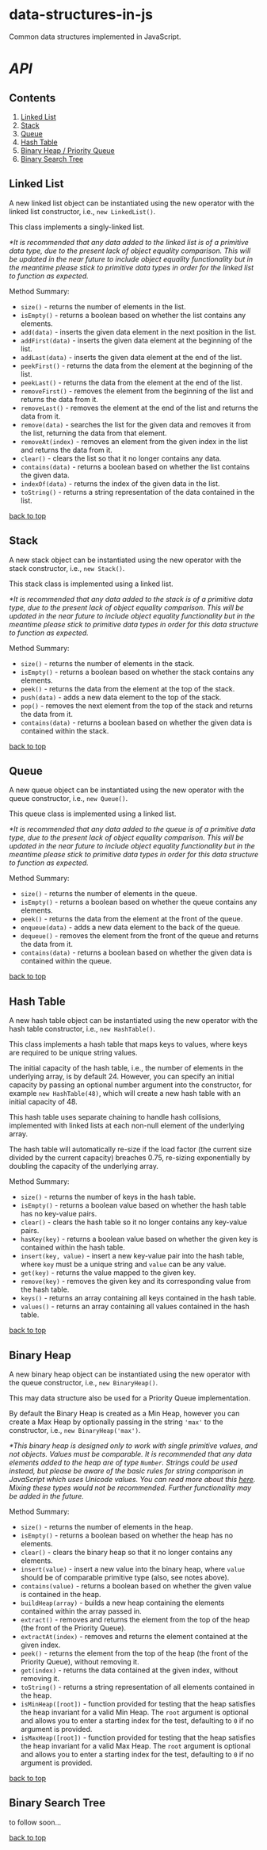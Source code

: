 # data-structures-in-js
Common data structures implemented in JavaScript.

# _API_

## Contents
1. [Linked List](#linked-list)
2. [Stack](#stack)
3. [Queue](#queue)
4. [Hash Table](#hash-table)
5. [Binary Heap / Priority Queue](#binary-heap)
6. [Binary Search Tree](#binary-search-tree)


## Linked List
A new linked list object can be instantiated using the new operator with the linked list constructor, i.e., `new LinkedList()`.

This class implements a singly-linked list.

_*It is recommended that any data added to the linked list is of a primitive data type, due to the present lack of object equality comparison. This will be updated in the near future to include object equality functionality but in the meantime please stick to primitive data types in order for the linked list to function as expected._

Method Summary:

* `size()` - returns the number of elements in the list.
* `isEmpty()` - returns a boolean based on whether the list contains any elements.
* `add(data)` - inserts the given data element in the next position in the list.
* `addFirst(data)` - inserts the given data element at the beginning of the list.
* `addLast(data)` - inserts the given data element at the end of the list.
* `peekFirst()` - returns the data from the element at the beginning of the list.
* `peekLast()` - returns the data from the element at the end of the list.
* `removeFirst()` - removes the element from the beginning of the list and returns the data from it.
* `removeLast()` - removes the element at the end of the list and returns the data from it.
* `remove(data)` - searches the list for the given data and removes it from the list, returning the data from that element.
* `removeAt(index)` - removes an element from the given index in the list and returns the data from it.
* `clear()` - clears the list so that it no longer contains any data.
* `contains(data)` - returns a boolean based on whether the list contains the given data.
* `indexOf(data)` - returns the index of the given data in the list.
* `toString()` - returns a string representation of the data contained in the list.

[back to top](#contents)

## Stack
A new stack object can be instantiated using the new operator with the stack constructor, i.e., `new Stack()`.

This stack class is implemented using a linked list.

_*It is recommended that any data added to the stack is of a primitive data type, due to the present lack of object equality comparison. This will be updated in the near future to include object equality functionality but in the meantime please stick to primitive data types in order for this data structure to function as expected._

Method Summary:

* `size()` - returns the number of elements in the stack.
* `isEmpty()` - returns a boolean based on whether the stack contains any elements.
* `peek()` - returns the data from the element at the top of the stack.
* `push(data)` - adds a new data element to the top of the stack.
* `pop()` - removes the next element from the top of the stack and returns the data from it.
* `contains(data)` - returns a boolean based on whether the given data is contained within the stack.  

[back to top](#contents)

## Queue
A new queue object can be instantiated using the new operator with the queue constructor, i.e., `new Queue()`.

This queue class is implemented using a linked list.

_*It is recommended that any data added to the queue is of a primitive data type, due to the present lack of object equality comparison. This will be updated in the near future to include object equality functionality but in the meantime please stick to primitive data types in order for this data structure to function as expected._

Method Summary:

* `size()` - returns the number of elements in the queue.
* `isEmpty()` - returns a boolean based on whether the queue contains any elements.
* `peek()` - returns the data from the element at the front of the queue.
* `enqueue(data)` - adds a new data element to the back of the queue.
* `dequeue()` - removes the element from the front of the queue and returns the data from it.
* `contains(data)` - returns a boolean based on whether the given data is contained within the queue. 

[back to top](#contents)

## Hash Table
A new hash table object can be instantiated using the new operator with the hash table constructor, i.e., `new HashTable()`.

This class implements a hash table that maps keys to values, where keys are required to be unique string values.

The initial capacity of the hash table, i.e., the number of elements in the underlying array, is by default 24. However, you can specify an initial capacity by passing an optional number argument into the constructor, for example `new HashTable(48)`, which will create a new hash table with an initial capacity of 48.

This hash table uses separate chaining to handle hash collisions, implemented with linked lists at each non-null element of the underlying array.

The hash table will automatically re-size if the load factor (the current size divided by the current capacity) breaches 0.75, re-sizing exponentially by doubling the capacity of the underlying array.

Method Summary:

* `size()` - returns the number of keys in the hash table.
* `isEmpty()` - returns a boolean value based on whether the hash table has no key-value pairs.
* `clear()` - clears the hash table so it no longer contains any key-value pairs.
* `hasKey(key)` - returns a boolean value based on whether the given key is contained within the hash table.
* `insert(key, value)` - insert a new key-value pair into the hash table, where `key` must be a unique string and `value` can be any value.
* `get(key)` - returns the value mapped to the given key.
* `remove(key)` - removes the given key and its corresponding value from the hash table.
* `keys()` - returns an array containing all keys contained in the hash table.
* `values()` - returns an array containing all values contained in the hash table.

[back to top](#contents)

## Binary Heap

A new binary heap object can be instantiated using the new operator with the queue constructor, i.e., `new BinaryHeap()`.

This may data structure also be used for a Priority Queue implementation.

By default the Binary Heap is created as a Min Heap, however you can create a Max Heap by optionally passing in the string `'max'` to the constructor, i.e., `new BinaryHeap('max')`.

_*This binary heap is designed only to work with single primitive values, and not objects. Values must be comparable. It is recommended that any data elements added to the heap are of type `Number`. Strings could be used instead, but please be aware of the basic rules for string comparison in JavaScript which uses Unicode values. You can read more about this [here](https://javascript.info/comparison#string-comparison). Mixing these types would not be recommended. Further functionality may be added in the future._

Method Summary:

* `size()` - returns the number of elements in the heap.
* `isEmpty()` - returns a boolean based on whether the heap has no elements.
* `clear()` - clears the binary heap so that it no longer contains any elements.
* `insert(value)` - insert a new value into the binary heap, where `value` should be of comparable primitive type (also, see notes above).
* `contains(value)` - returns a boolean based on whether the given value is contained in the heap.
* `buildHeap(array)` - builds a new heap containing the elements contained within the array passed in.
* `extract()` - removes and returns the element from the top of the heap (the front of the Priority Queue).
* `extractAt(index)` - removes and returns the element contained at the given index.
* `peek()` - returns the element from the top of the heap (the front of the Priority Queue), without removing it.
* `get(index)` - returns the data contained at the given index, without removing it.
* `toString()` - returns a string representation of all elements contained in the heap.
* `isMinHeap([root])` - function provided for testing that the heap satisfies the heap invariant for a valid Min Heap. The `root` argument is optional and allows you to enter a starting index for the test, defaulting to `0` if no argument is provided.
* `isMaxHeap([root])` - function provided for testing that the heap satisfies the heap invariant for a valid Max Heap. The `root` argument is optional and allows you to enter a starting index for the test, defaulting to `0` if no argument is provided.

[back to top](#contents)

## Binary Search Tree

to follow soon...

[back to top](#contents)
